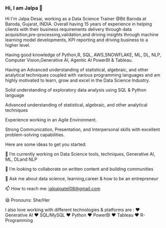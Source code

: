 ### Hi, I am Jalpa 👋


Hi I'm Jalpa Desai, working as a Data Science Trainer @Bit Baroda at Baroda, Gujarat, INDIA.
Overall having 15 years of experience in helping clients with their business requirements delivery through data acquisition,pre-processing,validation,and driving insights through machine learning model developments, KPI reporting and driving business to a higher level.

Having good knowledge of  Python,R, SQL, AWS,SNOWFLAKE, ML, DL, NLP, Computer Vision,Generative AI, Agentic AI PowerBI & Tableau.

Having an Advanced understanding of statistical, algebraic, and other analytical techniques coupled with various programming languages and am highly motivated to learn, grow and excel in the Data Science Industry.

Solid understanding of exploratory data analysis using SQL & Python language

Advanced understanding of statistical, algebraic, and other analytical techniques

Experience working in an Agile Environment. 

Strong Communication, Presentation, and Interpersonal skills with excellent problem-solving capabilities.

Here are some ideas to get you started:


🌱 I’m currently working on Data Science tools, techniques, Generative AI, ML, DLand NLP

👯 I’m looking to collaborate on written content and building communities

💬 Ask me about data science, learning,career & how to be an entrepreneur 

📫 How to reach me: jalpajpatel08@gmail.com

😄 Pronouns: She/Her

I also love working with different technologies & platforms are :
❤️ Generative AI
❤️ SQL/MySQL
❤️ Python
❤️ PowerBI
❤️ Tableau
❤️ R-Programming
